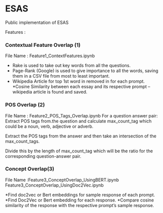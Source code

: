 # ESAS
Public implementation of ESAS

Features : 
### Contextual Feature Overlap (1) 
File Name : Feature1_ContextFeatures.ipynb
* Rake is used to take out key words from all the questions.
* Page-Rank (Google) is used to give importance to all the words, saving them in a CSV file from most to least important.
* Wikipedia Article for top 1st word in removed in for each prompt.
*Cosine Similarity between each essay and its respective prompt – wikipedia article is found and saved.

### POS Overlap (2)
File Name : Feature2_POS_Tags_Overlap.ipynb
For a question answer pair: 
Extract POS tags from.the question and calculate max_count_tag which could be a noun, verb, adjective or adverb. 

Extract the POS tags from the answer and then take an intersection of the max_count_tags. 

Divide this by the length of max_count_tag which will be the ratio for the corresponding question-answer pair.

### Concept Overlap(3) 
File Name :Feature3_ConceptOverlap_UsingBERT.ipynb
           Feature3_ConceptOverlap_UsingDoc2Vec.ipynb

*Find doc2vec or Bert embeddings for sample response of each prompt.
*Find Doc2Vec or Bert embedding for each response.
*Compare cosine similarity of the response with the respective prompt’s sample response.
